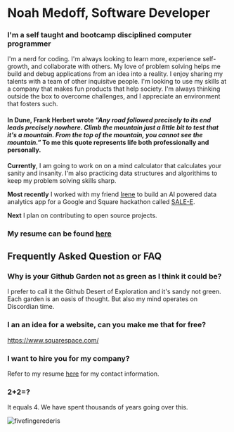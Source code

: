 # Noah Medoff, Software Developer
### I'm a self taught and bootcamp disciplined computer programmer
I'm a nerd for coding. I'm always looking to learn more, experience self-growth, and collaborate with others. My love of problem solving helps me build and debug applications from an idea into a reality. I enjoy sharing my talents with a team of other inquisitve people. I'm looking to use my skills at a company that makes fun products that help society. I'm always thinking outside the box to overcome challenges, and I appreciate an environment that fosters such.
#### In Dune, Frank Herbert wrote <i>“Any road followed precisely to its end leads precisely nowhere. Climb the mountain just a little bit to test that it's a mountain. From the top of the mountain, you cannot see the mountain.”</i> To me this quote represents life both professionally and personally.
<b>Currently</b>, I am going to work on on a mind calculator that calculates your sanity and insanity. I'm also practicing data structures and algorithims to keep my problem solving skills sharp.

<b>Most recently</b> I worked with my friend [Irene](https://github.com/imartinez921) to build an AI powered data analytics app for a Google and Square hackathon called [SALE-E](https://sale-e-w-supabase-mz2q4lmt7-imartinez921.vercel.app/).

<b>Next</b> I plan on contributing to open source projects.
### My resume can be found [here](https://drive.google.com/file/d/1GZgul4wa1GaGh3OMUNKShxKNe-_BP_AN/view)

## Frequently Asked Question or FAQ

### Why is your Github Garden not as green as I think it could be?
I prefer to call it the Github Desert of Exploration and it's sandy not green. Each garden is an oasis of thought. But also my mind operates on Discordian time.

### I an an idea for a website, can you make me that for free?
https://www.squarespace.com/

### I want to hire you for my company?
Refer to my resume [here](https://drive.google.com/file/d/1GZgul4wa1GaGh3OMUNKShxKNe-_BP_AN/view) for  my contact information.

### 2+2=?
It equals 4. We have spent thousands of years going over this.

![fivefingerederis](https://github.com/NoahNim/NoahNim/assets/8650503/33384ec4-93f8-466a-84d8-b15dc12fbac9)




